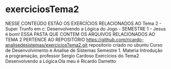 # exerciciosTema2
NESSE CONTEÚDO ESTÃO OS EXERCÍCIOS RELACIONADOS AO Tema 2 - Super Trunfo em c: Desenvolvendo a Lógica do Jogo - SEMESTRE 1 - Jesus é bom!
ESSA PASTA QUE CONTEM OS ARQUIVOS RELACIONADOS AO TEMA 2 PERTENCE AO REPOSITÓRIO https://github.com/ricardo-analisedesistemas/exerciciosTema2.git
repositorio criado no ubuntu
Curso de Desenvolvimento e Analise de Sistemas Semestre 1.
Materia Introdução a programação, professor Sergio Cardoso
Exercícios do Tema2 Desenvolvendo a Lógica.Ola meu é Ricardo Dametto
